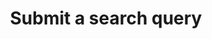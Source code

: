 ---
title: Submit a search query
excerpt: >
  Submit a new search query or check the status of an existing query. Parameter
  are accepted both as query parameters with GET request and as JSON body with
  POST request.
api:
  file: psearch-agent API Docs.yaml
  operationId: get_v1-search
hidden: false
---